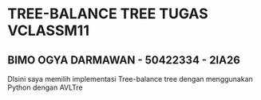 # TREE-BALANCE TREE TUGAS VCLASSM11 
## BIMO OGYA DARMAWAN - 50422334 - 2IA26
DIsini saya memilih implementasi Tree-balance tree dengan menggunakan Python dengan AVLTre
